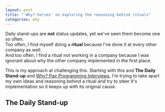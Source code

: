 ```yaml
---
layout: post
title: "'Why?-Series' on exploring the reasoning behind rituals"
categories: why
---
```


Daily stand-ups are **not** status updates, yet we've seen them become one so often.  
Too often, I find myself doing a **ritual** because I've done it at every other company as well.   
And too often, I find a ritual not working in a company because I was ignorant about why the other company implemented in the first place.

This is my approach at challenging this. Starting with this and **The Daily Stand-up** and [Why? Pair Programming Interviews](), I'm trying to take apart my own ideas and reasoning behind a ritual and try to steer it's implementation so it keeps up with its original cause.

## The Daily Stand-up
